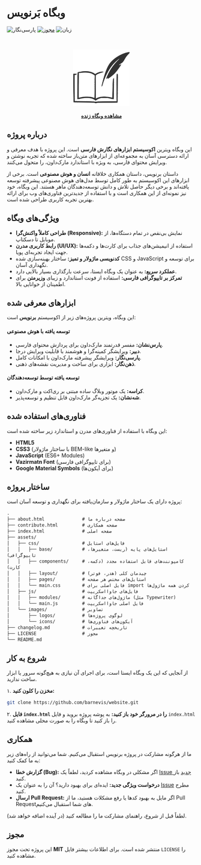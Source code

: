 # وبگاه بَرنویس

![پارسی‌نگار](https://img.shields.io/badge/Version-v0.1.0-blue)
[![مجوز](https://img.shields.io/badge/License-MIT-blue.svg)](LICENSE)
![زبان](https://img.shields.io/badge/Language-Persian-green)

<br>

<p align="center">
  <a href="https://barnevis.github.io">
    <img src="assets/pics/logos/barnevis.svg" alt="لوگوی برنویس" width="150">
  </a>
</p>

<p align="center">
  <a href="https://barnevis.github.io"><strong>مشاهده وبگاه زنده</strong></a>
  <br>


## درباره پروژه

این وبگاه ویترین **اکوسیستم ابزارهای نگارش فارسی** است. این پروژه با هدف معرفی و ارائه دسترسی آسان به مجموعه‌ای از ابزارهای متن‌باز ساخته شده که تجربه نوشتن و ویرایش محتوای فارسی، به ویژه با استاندارد مارک‌داون، را متحول می‌کنند.

داستان برنویس، داستان همکاری خلاقانه **انسان و هوش مصنوعی** است. برخی از ابزارهای این اکوسیستم به طور کامل توسط مدل‌های هوش مصنوعی پیشرفته توسعه یافته‌اند و برخی دیگر حاصل تلاش و دانش توسعه‌دهندگان ماهر هستند. این وبگاه، خود نیز نمونه‌ای از این همکاری است و با استفاده از جدیدترین فناوری‌های وب برای ارائه بهترین تجربه کاربری طراحی شده است.

## ویژگی‌های وبگاه

- **طراحی کاملاً واکنش‌گرا (Responsive):** نمایش بی‌نقص در تمام دستگاه‌ها، از موبایل تا دسکتاپ.
- **رابط کاربری مدرن (UI/UX):** استفاده از انیمیشن‌های جذاب برای کارت‌ها و دکمه‌ها جهت ایجاد تجربه‌ای پویا.
- **کدنویسی ماژولار و تمیز:** ساختار بهینه‌سازی شده CSS و JavaScript برای توسعه و نگهداری آسان.
- **عملکرد سریع:** به عنوان یک وبگاه ایستا، سرعت بارگذاری بسیار بالایی دارد.
- **تمرکز بر تایپوگرافی فارسی:** استفاده از فونت استاندارد و زیبای **وزیرمتن** برای اطمینان از خوانایی بالا.

## ابزارهای معرفی شده

این وبگاه، ویترین پروژه‌های زیر از اکوسیستم **برنویس** است:

#### توسعه یافته با هوش مصنوعی
- **پارس‌نشان:** مفسر قدرتمند مارک‌داون برای پردازش محتوای فارسی.
- **دبیر:** ویرایشگر کمینه‌گرا و هوشمند با قابلیت ویرایش درجا.
- **پارسی‌نگار:** ویرایشگر پیشرفته مارک‌داون با امکانات کامل.
- **ذهن‌نگار:** ابزاری برای ساخت و مدیریت نقشه‌های ذهنی.

#### توسعه یافته توسط توسعه‌دهندگان
- **کراسه:** یک موتور وبلاگ ساده مبتنی بر ری‌اکت و مارک‌داون.
- **شه‌نشان:** یک تجزیه‌گر مارک‌داون قابل تنظیم و توسعه‌پذیر.

## فناوری‌های استفاده شده

این وبگاه با استفاده از فناوری‌های مدرن و استاندارد زیر ساخته شده است:

- **HTML5**
- **CSS3** (با ساختار ماژولار BEM-like و متغیرها)
- **JavaScript** (ES6+ Modules)
- **Vazirmatn Font** (برای تایپوگرافی فارسی)
- **Google Material Symbols** (برای آیکون‌ها)

## ساختار پروژه

پروژه دارای یک ساختار ماژولار و سازمان‌یافته برای نگهداری و توسعه آسان است:

```
.
├── about.html              # صفحه درباره ما
├── contribute.html         # صفحه همکاری
├── index.html              # صفحه اصلی
├── assets/
│   ├── css/                # فایل‌های استایل
│   │   ├── base/           # استایل‌های پایه (ریست، متغیرها، تایپوگرافی)
│   │   ├── components/     # کامپوننت‌های قابل استفاده مجدد (دکمه، کارت)
│   │   ├── layout/         # چیدمان کلی (هدر، فوتر)
│   │   ├── pages/          # استایل‌های مختص هر صفحه
│   │   └── main.css        # فایل اصلی برای import کردن همه ماژول‌ها
│   ├── js/                 # فایل‌های جاوااسکریپت
│   │   ├── modules/        # ماژول‌های جداگانه (مثل Typewriter)
│   │   └── main.js         # فایل اصلی جاوااسکریپت
│   └── images/             # تصاویر
│       ├── logos/          # لوگوی پروژه‌ها
│       └── icons/          # آیکون‌های فناوری‌ها
├── changelog.md            # تاریخچه تغییرات
├── LICENSE                 # مجوز
└── README.md
```

## شروع به کار

از آنجایی که این یک وبگاه ایستا است، برای اجرای آن نیازی به هیچ‌گونه سرور یا ابزار ساخت ندارید.

۱. **مخزن را کلون کنید:**
   ```sh
   git clone https://github.com/barnevis/website.git
   ```
۲. **فایل `index.html` را در مرورگر خود باز کنید:**
   به پوشه پروژه بروید و فایل `index.html` را باز کنید تا وبگاه را به صورت محلی مشاهده کنید.

## همکاری

ما از هرگونه مشارکت در پروژه برنویس استقبال می‌کنیم. شما می‌توانید از راه‌های زیر به ما کمک کنید:

-   **گزارش خطا (Bug):** اگر مشکلی در وبگاه مشاهده کردید، لطفاً یک [Issue جدید](https://github.com/barnevis/website/issues) باز کنید.
-   **درخواست ویژگی جدید:** ایده‌ای برای بهبود دارید؟ آن را به عنوان یک [Issue](https://github.com/barnevis/website/issues) مطرح کنید.
-   **ارسال Pull Request:** اگر مایل به بهبود کدها یا رفع مشکلات هستید، ما از Pull Requestهای شما استقبال می‌کنیم.

لطفاً قبل از شروع، راهنمای مشارکت ما را مطالعه کنید (در آینده اضافه خواهد شد).

## مجوز

این پروژه تحت مجوز **MIT** منتشر شده است. برای اطلاعات بیشتر فایل `LICENSE` را مشاهده کنید.